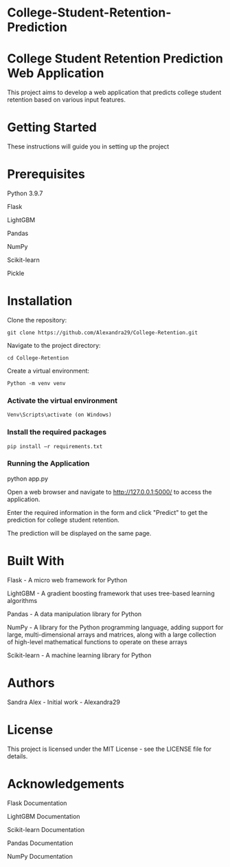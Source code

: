 # College-Student-Retention-Prediction
# College Student Retention Prediction Web Application 

 

This project aims to develop a web application that predicts college student retention based on various input features.   

# Getting Started 

 These instructions will guide you in setting up the project

  

# Prerequisites 

Python 3.9.7 

Flask 

LightGBM 

Pandas 

NumPy 

Scikit-learn 

Pickle 


# Installation 

Clone the repository: 

	git clone https://github.com/Alexandra29/College-Retention.git 

 Navigate to the project directory: 

	cd College-Retention 

Create a virtual environment: 

	Python -m venv venv 

### Activate the virtual environment 

	Venv\Scripts\activate (on Windows) 

### Install the required packages 

	pip install –r requirements.txt 

### Running the Application 

python app.py 

Open a web browser and navigate to http://127.0.0.1:5000/ to access the application. 

Enter the required information in the form and click "Predict" to get the prediction for college student retention. 

The prediction will be displayed on the same page. 

 

# Built With 

Flask - A micro web framework for Python 

LightGBM - A gradient boosting framework that uses tree-based learning algorithms 

Pandas - A data manipulation library for Python 

NumPy - A library for the Python programming language, adding support for large, multi-dimensional arrays and matrices, along with a large collection of high-level mathematical functions to operate on these arrays 

Scikit-learn - A machine learning library for Python 

 

# Authors 

Sandra Alex - Initial work - Alexandra29 

 

# License 

This project is licensed under the MIT License - see the LICENSE file for details. 

 

# Acknowledgements 

Flask Documentation 

LightGBM Documentation 

Scikit-learn Documentation 

Pandas Documentation 

NumPy Documentation 

 
